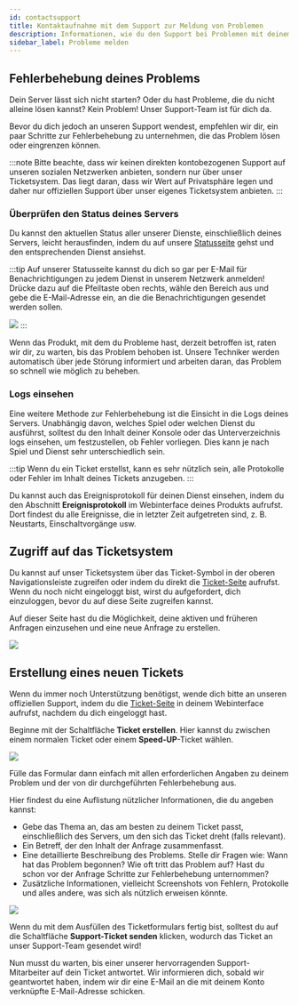 ```yaml
---
id: contactsupport
title: Kontaktaufnahme mit dem Support zur Meldung von Problemen
description: Informationen, wie du den Support bei Problemen mit deinem ZAP-Hosting Server kontaktieren kannst - ZAP-Hosting.com Dokumentation
sidebar_label: Probleme melden
---
```


## Fehlerbehebung deines Problems

Dein Server lässt sich nicht starten? Oder du hast Probleme, die du nicht alleine lösen kannst? Kein Problem! Unser Support-Team ist für dich da. 

Bevor du dich jedoch an unseren Support wendest, empfehlen wir dir, ein paar Schritte zur Fehlerbehebung zu unternehmen, die das Problem lösen oder eingrenzen können.

:::note
Bitte beachte, dass wir keinen direkten kontobezogenen Support auf unseren sozialen Netzwerken anbieten, sondern nur über unser Ticketsystem. Das liegt daran, dass wir Wert auf Privatsphäre legen und daher nur offiziellen Support über unser eigenes Ticketsystem anbieten.
:::

### Überprüfen den Status deines Servers
Du kannst den aktuellen Status aller unserer Dienste, einschließlich deines Servers, leicht herausfinden, indem du auf unsere [Statusseite](https://status.zap-hosting.com/) gehst und den entsprechenden Dienst ansiehst.

:::tip
Auf unserer Statusseite kannst du dich so gar per E-Mail für Benachrichtigungen zu jedem Dienst in unserem Netzwerk anmelden! Drücke dazu auf die Pfeiltaste oben rechts, wähle den Bereich aus und gebe die E-Mail-Adresse ein, an die die Benachrichtigungen gesendet werden sollen.

![](https://github.com/zaphosting/docs/assets/42719082/2758b2b4-29e1-433f-9e40-76ca70fc90b0)
:::

Wenn das Produkt, mit dem du Probleme hast, derzeit betroffen ist, raten wir dir, zu warten, bis das Problem behoben ist. Unsere Techniker werden automatisch über jede Störung informiert und arbeiten daran, das Problem so schnell wie möglich zu beheben.

### Logs einsehen
Eine weitere Methode zur Fehlerbehebung ist die Einsicht in die Logs deines Servers. Unabhängig davon, welches Spiel oder welchen Dienst du ausführst, solltest du den Inhalt deiner Konsole oder das Unterverzeichnis logs einsehen, um festzustellen, ob Fehler vorliegen. Dies kann je nach Spiel und Dienst sehr unterschiedlich sein.

:::tip
Wenn du ein Ticket erstellst, kann es sehr nützlich sein, alle Protokolle oder Fehler im Inhalt deines Tickets anzugeben.
:::

Du kannst auch das Ereignisprotokoll für deinen Dienst einsehen, indem du den Abschnitt **Ereignisprotokoll** im Webinterface deines Produkts aufrufst. Dort findest du alle Ereignisse, die in letzter Zeit aufgetreten sind, z. B. Neustarts, Einschaltvorgänge usw.


## Zugriff auf das Ticketsystem

Du kannst auf unser Ticketsystem über das Ticket-Symbol in der oberen Navigationsleiste zugreifen oder indem du direkt die [Ticket-Seite](https://zap-hosting.com/en/customer/support/) aufrufst. Wenn du noch nicht eingeloggt bist, wirst du aufgefordert, dich einzuloggen, bevor du auf diese Seite zugreifen kannst.

Auf dieser Seite hast du die Möglichkeit, deine aktiven und früheren Anfragen einzusehen und eine neue Anfrage zu erstellen.

![](https://github.com/zaphosting/docs/assets/42719082/1e9987b9-bc0c-4d8f-8fd7-a039f7958121)

## Erstellung eines neuen Tickets

Wenn du immer noch Unterstützung benötigst, wende dich bitte an unseren offiziellen Support, indem du die [Ticket-Seite](https://zap-hosting.com/en/customer/support/) in deinem Webinterface aufrufst, nachdem du dich eingeloggt hast.

Beginne mit der Schaltfläche **Ticket erstellen**. Hier kannst du zwischen einem normalen Ticket oder einem **Speed-UP**-Ticket wählen.

![](https://github.com/zaphosting/docs/assets/42719082/4053c79d-0f8d-4e91-aee6-8269384a9045)

Fülle das Formular dann einfach mit allen erforderlichen Angaben zu deinem Problem und der von dir durchgeführten Fehlerbehebung aus.

Hier findest du eine Auflistung nützlicher Informationen, die du angeben kannst:
- Gebe das Thema an, das am besten zu deinem Ticket passt, einschließlich des Servers, um den sich das Ticket dreht (falls relevant).
- Ein Betreff, der den Inhalt der Anfrage zusammenfasst.
- Eine detaillierte Beschreibung des Problems. Stelle dir Fragen wie: Wann hat das Problem begonnen? Wie oft tritt das Problem auf? Hast du schon vor der Anfrage Schritte zur Fehlerbehebung unternommen?
- Zusätzliche Informationen, vielleicht Screenshots von Fehlern, Protokolle und alles andere, was sich als nützlich erweisen könnte.

![](https://github.com/zaphosting/docs/assets/42719082/57bee936-fd3f-48ed-ab0e-ca915c78afb9)

Wenn du mit dem Ausfüllen des Ticketformulars fertig bist, solltest du auf die Schaltfläche **Support-Ticket senden** klicken, wodurch das Ticket an unser Support-Team gesendet wird!

Nun musst du warten, bis einer unserer hervorragenden Support-Mitarbeiter auf dein Ticket antwortet. Wir informieren dich, sobald wir geantwortet haben, indem wir dir eine E-Mail an die mit deinem Konto verknüpfte E-Mail-Adresse schicken.